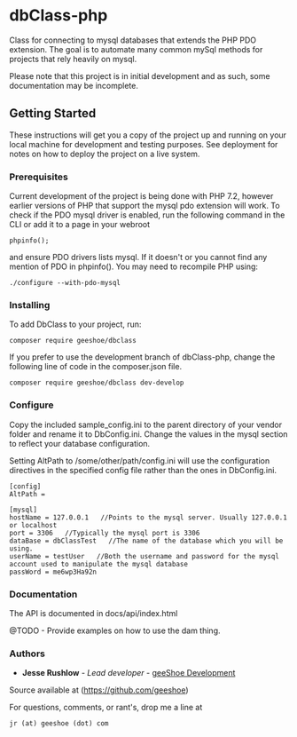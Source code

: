 # dbClass-php
Class for connecting to mysql databases that extends the PHP PDO extension. The goal is to automate many common mySql methods for projects that rely heavily on mysql.

Please note that this project is in initial development and as such, some documentation may be incomplete.

## Getting Started

These instructions will get you a copy of the project up and running on your local machine for development and testing purposes. See deployment for notes on how to deploy the project on a live system.

### Prerequisites

Current development of the project is being done with PHP 7.2, however earlier versions of PHP that support the mysql pdo extension will work. To check if the PDO mysql driver is enabled, run the following command in the CLI or add it to a page in your webroot

```
phpinfo();
```
and ensure PDO drivers lists mysql. If it doesn't or you cannot find any mention of PDO in phpinfo(). You may need to recompile PHP using:
```
./configure --with-pdo-mysql
```

### Installing

To add DbClass to your project, run:

```
composer require geeshoe/dbclass
```

If you prefer to use the development branch of dbClass-php, change the following line of code in the composer.json file.

```
composer require geeshoe/dbclass dev-develop
```

### Configure

Copy the included sample_config.ini to the parent directory of your vendor folder and rename it to DbConfig.ini. Change
the values in the mysql section to reflect your database configuration.

Setting AltPath to /some/other/path/config.ini 
will use the configuration directives in the specified config file rather than the ones in DbConfig.ini.

```
[config]
AltPath =

[mysql]
hostName = 127.0.0.1   //Points to the mysql server. Usually 127.0.0.1 or localhost 
port = 3306   //Typically the mysql port is 3306
dataBase = dbClassTest   //The name of the database which you will be using.
userName = testUser   //Both the username and password for the mysql account used to manipulate the mysql database
passWord = me6wp3Ha92n
```

### Documentation

The API is documented in docs/api/index.html


@TODO - Provide examples on how to use the dam thing.

### Authors

* **Jesse Rushlow** - *Lead developer* - [geeShoe Development](http://geeshoe.com)

Source available at (https://github.com/geeshoe)

For questions, comments, or rant's, drop me a line at 
```
jr (at) geeshoe (dot) com
```
